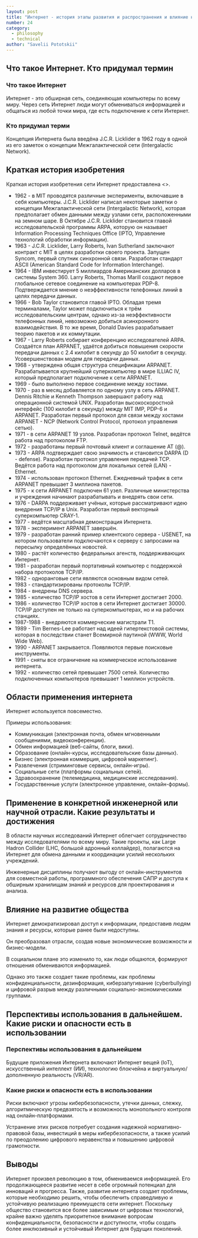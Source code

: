 ```yaml
---
layout: post
title: "Интернет - история этапы развития и распространения и влияние на человеческий социум (экономика, обучение, наука, культура и т.д.)"
number: 24
category:
  - philosophy
  - technical
author: "Savelii Pototskii"
---
```


## Что такое Интернет. Кто придумал термин
### Что такое Интернет
Интернет - это обширная сеть, соединяющая компьютеры по всему миру.
Через сеть Интернет люди могут обмениваться информацией и общаться из любой точки мира, где есть подключение к сети Интернет.

### Кто придумал терми
Концепция Интернета была введёна J.C.R. Licklider в 1962 году в одной из его заметок о концепции Межгалактической сети (Intergalactic Network).

## Краткая история изобретения
Краткая история изобретения сети Интернет предоставлена <<Computer History Museum>>.

* 1962 - в MIT проводятся различные эксперименты, включавшие в себя компьютеры. J.C.R. Licklider написал некоторые заметки о концепции Межгалактической сети (Intergalactic Network), которая предполагает обмен данными между узлами сети, расположенными на земном шаре. В Октябре J.C.R. Licklider становится главой исследовательской программы ARPA, которую он называет Information Processing Techniques Office (IPTO, Управление технологий обработки информации).
* 1963 - J.C.R. Licklider, Larry Roberts, Ivan Sutherland заключают контракт с MIT в целях разработки своего проекта. Запущен Syncom, первый спутник синхронной связи. Разработан стандарт ASCII (American Standard Code for Information Interchange).
* 1964 - IBM инвестирует 5 миллиардов Американских долларов в системы System 360. Larry Roberts, Thomas Marill создают первое глобальное сетевое соединение на компьютерах PDP-8. Подтверждается мнение о неэффективности телефонных линий в целях передачи данных.
* 1966 - Bob Taylor становится главой IPTO. Обладая тремя терминалами, Taylor может подключиться к трём исследовательским центрам, однако из-за неэффективности телефонных линий, невозможно добиться асинхронного взаимодействия. В то же время, Donald Davies разрабатывает теорию пакетов и их коммутации.
* 1967 - Larry Roberts собирает конференцию исследователей ARPA. Создаётся план ARPANET, удаётся добиться повышения скорости передачи данных с 2.4 килобит в секунду до 50 килобит в секунду. Усовершенствован модем для передачи данных.
* 1968 - утверждена общая структура спецификации ARPANET. Разрабатывается крупнейший суперкомпьютер в мире ILLIAC IV, который предполагает подключение к сети ARPANET.
* 1969 - было выполнено первое соединение между хостами.
* 1970 - раз в месяц добавляется по одному узлу в сеть ARPANET. Dennis Ritchie и Kenneth Thompson завершают работу над операционной системой UNIX. Разработан высокоскоростной интерфейс (100 килобит в секунду) между MIT IMP, PDP-6 и ARPANET. Разработан первый протокол для связи между хостами ARPANET - NCP (Network Control Protocol, протокол управления сетью).
* 1971 - в сети ARPANET 19 узлов. Разработан протокол Telnet, ведётся работа над протоколом FTP.
* 1972 - разработаны первый почтовый клиент и соглашение AT (@).
* 1973 - ARPA подтверждает свою значимость и становится DARPA (D - defense). Разработан протокол управления передачей TCP. Ведётся работа над протоколом для локальных сетей (LAN) - Ethernet.
* 1974 - использован протокол Ethernet. Ежедневный трафик в сети ARPANET превышает 3 миллиона пакетов.
* 1975 - к сети ARPANET подключен 61 узел. Различные министерства и учреждения начинают разрабатывать и внедрять свои сети.
* 1976 - DARPA поддерживает учёных, которые рассматривают идею внедрения TCP/IP в Unix. Разработан первый векторный суперкомпьютер CRAY-1.
* 1977 - ведётся масштабная демонстрация Интернета.
* 1978 - эксперимент ARPANET завершён.
* 1979 - разработан ранний пример клиентского сервера - USENET, на котором пользователи подключаются к серверу с запросами на пересылку определённых новостей.
* 1980 - растёт количество федеральных агенств, поддерживающих Интернет.
* 1981 - разработан первый портативный компьютер с поддержкой набора протоколов TCP/IP.
* 1982 - одноранговые сети являются основным видом сетей.
* 1983 - стандартизированы протоколы TCP/IP.
* 1984 - внедрены DNS сервера.
* 1985 - количество TCP/IP хостов в сети Интернет достигает 2000.
* 1986 - количество TCP/IP хостов в сети Интернет достигает 30000. TCP/IP доступен не только на суперкомпьютерах, но и на рабочих станциях.
* 1987-1988 - внедряются коммерческие магистрали T1.
* 1989 - Tim Bernes-Lee работает над идеей гипертекстовой системы, которая в последствии станет Всемирной паутиной (WWW, World Wide Web).
* 1990 - ARPANET закрывается. Появляются первые поисковые инструменты.
* 1991 - сняты все ограничение на коммерческое использование интернета.
* 1992 - количество сетей превышает 7500 сетей. Количество подключенных компьютеров превышает 1 миллион устройств.

## Области применения интернета
Интернет используется повсеместно.

Примеры использования:
* Коммуникация (электронная почта, обмен мгновенными сообщениями, видеоконференции).
* Обмен информацией (веб-сайты, блоги, вики).
* Образование (онлайн-курсы, исследовательские базы данных).
* Бизнес (электронная коммерция, цифровой маркетинг).
* Развлечения (стриминговые сервисы, онлайн-игры).
* Социальные сети (платформы социальных сетей).
* Здравоохранение (телемедицина, медицинские исследования).
* Государственные услуги (электронное управление, онлайн-формы).

## Применение в конкретной инженерной или научной отрасли. Какие результаты и достижения
В области научных исследований Интернет облегчает сотрудничество между исследователями по всему миру.
Такие проекты, как Large Hadron Collider (LHC, большой адронный коллайдер), полагаются на Интернет для обмена данными и координации усилий нескольких учреждений.

Инженерные дисциплины получают выгоду от онлайн-инструментов для совместной работы, программного обеспечения САПР и доступа к обширным хранилищам знаний и ресурсов для проектирования и анализа.

## Влияние на развитие общества
Интернет демократизировал доступ к информации, предоставив людям знания и ресурсы, которые ранее были недоступны.

Он преобразовал отрасли, создав новые экономические возможности и бизнес-модели.

В социальном плане это изменило то, как люди общаются, формируют отношения обмениваются информацией.

Однако это также создает такие проблемы, как проблемы конфиденциальности, дезинформация, киберзапугивание (cyberbullying) и цифровой разрыв между различными социально-экономическими группами.

## Перспективы использования в дальнейшем. Какие риски и опасности есть в использовании
### Перспективы использования в дальнейшем
Будущие приложения Интернета включают Интернет вещей (IoT), искусственный интеллект (ИИ), технологию блокчейна и виртуальную/дополненную реальность (VR/AR).

### Какие риски и опасности есть в использовании
Риски включают угрозы кибербезопасности, утечки данных, слежку, алгоритмическую предвзятость и возможность монопольного контроля над онлайн-платформами.

Устранение этих рисков потребует создания надежной нормативно-правовой базы, инвестиций в меры кибербезопасности, а также усилий по преодолению цифрового неравенства и повышению цифровой грамотности.

## Выводы
Интернет произвел революцию в том, обмениваемся информацией.
Его продолжающееся развитие несет в себе огромный потенциал для инноваций и прогресса.
Также, развитие интернета создает проблемы, которые необходимо решить, чтобы обеспечить справедливую и устойчивую реализацию преимуществ сети интернет.
Поскольку общество становится все более зависимым от цифровых технологий, крайне важно уделять приоритетное внимание вопросам конфиденциальности, безопасности и доступности, чтобы создать более инклюзивный и устойчивый Интернет для будущих поколений.
